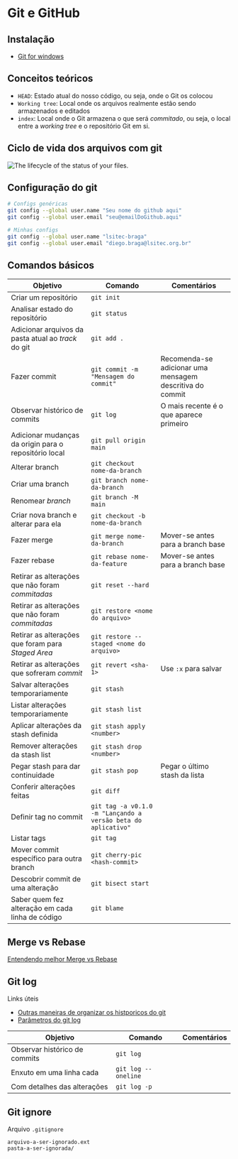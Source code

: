 # Git e GitHub

## Instalação

- [Git for windows](https://git-scm.com/)

## Conceitos teóricos

-   `HEAD`: Estado atual do nosso código, ou seja, onde o Git os colocou
-   `Working tree`: Local onde os arquivos realmente estão sendo armazenados e editados
-   `index`: Local onde o Git armazena o que será  _commitado_, ou seja, o local entre a  _working tree_  e o repositório Git em si.

## Ciclo de vida dos arquivos com git

![The lifecycle of the status of your files.](https://git-scm.com/book/en/v2/images/lifecycle.png)

## Configuração do git

```bash
# Configs genéricas
git config --global user.name "Seu nome do github aqui"
git config --global user.email "seu@emailDoGithub.aqui"

# Minhas configs
git config --global user.name "lsitec-braga"
git config --global user.email "diego.braga@lsitec.org.br"
```

## Comandos básicos

Objetivo|Comando|Comentários
-|-|-
Criar um repositório|`git init`|
Analisar estado do repositório|`git status`|
Adicionar arquivos da pasta atual ao *track* do git|`git add .`|
Fazer commit|`git commit -m "Mensagem do commit"`|Recomenda-se adicionar uma mensagem descritiva do commit|
Observar histórico de commits|`git log`|O mais recente é o que aparece primeiro
Adicionar mudanças da origin para o repositório local|`git pull origin main`|
Alterar branch|`git checkout nome-da-branch`|
Criar uma branch|`git branch nome-da-branch`|
Renomear _branch_|`git branch -M main`|
Criar nova branch e alterar para ela|`git checkout -b nome-da-branch`|
Fazer merge|`git merge nome-da-branch`|Mover-se antes para a branch base
Fazer rebase|`git rebase nome-da-feature`|Mover-se antes para a branch base
Retirar as alterações que não foram _commitadas_|`git reset --hard`|
Retirar as alterações que não foram _commitadas_|`git restore <nome do arquivo>`|
Retirar as alterações que foram para _Staged Area_|`git restore --staged <nome do arquivo>`|
Retirar as alterações que sofreram _commit_|`git revert <sha-1>`|Use `:x` para salvar
Salvar alterações temporariamente|`git stash`|
Listar alterações temporariamente|`git stash list`|
Aplicar alterações da stash definida|`git stash apply <number>`|
Remover alterações da stash list|`git stash drop <number>`|
Pegar stash para dar continuidade|`git stash pop`|Pegar o último stash da lista
Conferir alterações feitas|`git diff`
Definir tag no commit|`git tag -a v0.1.0 -m "Lançando a versão beta do aplicativo"`|
Listar tags|`git tag`|
Mover commit específico para outra branch|`git cherry-pic <hash-commit>`|
Descobrir commit de uma alteração|`git bisect start`|
Saber quem fez alteração em cada linha de código|`git blame`

## Merge vs Rebase

[Entendendo melhor Merge vs Rebase](https://medium.datadriveninvestor.com/git-rebase-vs-merge-cc5199edd77c)

## Git log

Links úteis

- [Outras maneiras de organizar os histporicos do git](https://devhints.io/git-log)
- [Parâmetros do git log](https://devhints.io/git-log-format)

Objetivo|Comando|Comentários
-|-|-
Observar histórico de commits|`git log`|
Enxuto em uma linha cada|`git log --oneline`|
Com detalhes das alterações|`git log -p`

## Git ignore

Arquivo `.gitignore`

```
arquivo-a-ser-ignorado.ext
pasta-a-ser-ignorada/
```
<!--stackedit_data:
eyJoaXN0b3J5IjpbLTEwNTM0ODIxMjUsLTEyMDk1NzI4MTcsNz
Y4OTgzMTksLTM2NDUwMDIxMSwzMDEyNTY0MjQsLTcyMzI1NzEz
MiwxNjQwNzI5NjUwLDE2NTY4NTEzOTYsLTE5NjIzMDgxMDksMT
k2NjExMTA2Myw1Nzc0OTUzODcsLTIwNDU1NTU3OCwtNzI5NTc1
MTk4LDE0MzMzNjA4NjMsNzY3MjkzMjc0LC02Njc1MzczNDcsNz
g5MTU0OTg3LC0xOTc4NzUyOTM0LC0xODAxNjMwMDMyLDk2MzI1
NjgyOV19
-->